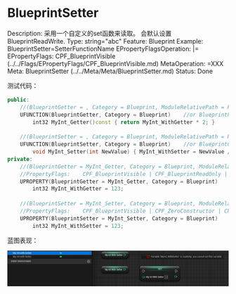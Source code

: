 # BlueprintSetter

Description: 采用一个自定义的set函数来读取。
会默认设置BlueprintReadWrite.
Type: string="abc"
Feature: Blueprint
Example: BlueprintSetter=SetterFunctionName
EPropertyFlagsOperation: |=
EPropertyFlags: CPF_BlueprintVisible (../../Flags/EPropertyFlags/CPF_BlueprintVisible.md)
MetaOperation: =XXX
Meta: BlueprintSetter (../../Meta/Meta/BlueprintSetter.md)
Status: Done

测试代码：

```cpp
public:
	//(BlueprintGetter = , Category = Blueprint, ModuleRelativePath = Property/MyProperty_Test.h)
	UFUNCTION(BlueprintGetter, Category = Blueprint)	//or BlueprintPure
		int32 MyInt_Getter()const { return MyInt_WithGetter * 2; }

	//(BlueprintSetter = , Category = Blueprint, ModuleRelativePath = Property/MyProperty_Test.h)
	UFUNCTION(BlueprintSetter, Category = Blueprint)	//or BlueprintCallable
		void MyInt_Setter(int NewValue) { MyInt_WithSetter = NewValue / 4; }
private:
	//(BlueprintGetter = MyInt_Getter, Category = Blueprint, ModuleRelativePath = Property/MyProperty_Test.h)
	//PropertyFlags:	CPF_BlueprintVisible | CPF_BlueprintReadOnly | CPF_ZeroConstructor | CPF_IsPlainOldData | CPF_NoDestructor | CPF_HasGetValueTypeHash | CPF_NativeAccessSpecifierPrivate 
	UPROPERTY(BlueprintGetter = MyInt_Getter, Category = Blueprint)
		int32 MyInt_WithGetter = 123;

	//(BlueprintSetter = MyInt_Setter, Category = Blueprint, ModuleRelativePath = Property/MyProperty_Test.h)
	//PropertyFlags:	CPF_BlueprintVisible | CPF_ZeroConstructor | CPF_IsPlainOldData | CPF_NoDestructor | CPF_HasGetValueTypeHash | CPF_NativeAccessSpecifierPrivate 
	UPROPERTY(BlueprintSetter = MyInt_Setter, Category = Blueprint)
		int32 MyInt_WithSetter = 123;
```

蓝图表现：

![Untitled](BlueprintGetter/Untitled.png)